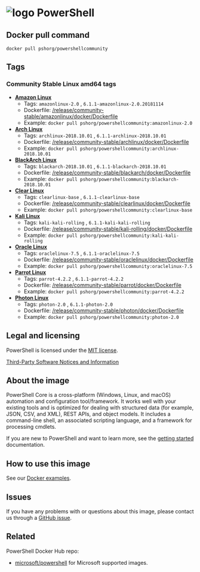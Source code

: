 # ![logo][] PowerShell

[logo]: https://raw.githubusercontent.com/PowerShell/PowerShell/master/assets/ps_black_64.svg?sanitize=true

## Docker pull command

`docker pull pshorg/powershellcommunity`

## Tags

### Community Stable Linux amd64 tags

* **[Amazon Linux][amazon-linux-uri]**
  * Tags: `amazonlinux-2.0` , `6.1.1-amazonlinux-2.0.20181114`
  * Dockerfile: [/release/community-stable/amazonlinux/docker/Dockerfile][amazon-linux-stable-dockerfile]
  * Example: `docker pull pshorg/powershellcommunity:amazonlinux-2.0`
* **[Arch Linux][arch-linux-uri]**
  * Tags: `archlinux-2018.10.01` , `6.1.1-archlinux-2018.10.01`
  * Dockerfile: [/release/community-stable/archlinux/docker/Dockerfile][arch-linux-stable-dockerfile]
  * Example: `docker pull pshorg/powershellcommunity:archlinux-2018.10.01`
* **[BlackArch Linux][blackarch-linux-uri]**
  * Tags: `blackarch-2018.10.01` , `6.1.1-blackarch-2018.10.01`
  * Dockerfile: [/release/community-stable/blackarch/docker/Dockerfile][blackarch-linux-stable-dockerfile]
  * Example: `docker pull pshorg/powershellcommunity:blackarch-2018.10.01`
* **[Clear Linux][clear-linux-uri]**
  * Tags: `clearlinux-base` , `6.1.1-clearlinux-base`
  * Dockerfile: [/release/community-stable/clearlinux/docker/Dockerfile][clear-linux-stable-dockerfile]
  * Example: `docker pull pshorg/powershellcommunity:clearlinux-base`
* **[Kali Linux][kali-linux-uri]**
  * Tags: `kali-kali-rolling` , `6.1.1-kali-kali-rolling`
  * Dockerfile: [/release/community-stable/kali-rolling/docker/Dockerfile][kali-linux-stable-dockerfile]
  * Example: `docker pull pshorg/powershellcommunity:kali-kali-rolling`
* **[Oracle Linux][oracle-linux-uri]**
  * Tags: `oraclelinux-7.5` , `6.1.1-oraclelinux-7.5`
  * Dockerfile: [/release/community-stable/oraclelinux/docker/Dockerfile][oracle-linux-stable-dockerfile]
  * Example: `docker pull pshorg/powershellcommunity:oraclelinux-7.5`
* **[Parrot Linux][parrotsec-linux-uri]**
  * Tags: `parrot-4.2.2` , `6.1.1-parrot-4.2.2`
  * Dockerfile: [/release/community-stable/parrot/docker/Dockerfile][parrotsec-linux-stable-dockerfile]
  * Example: `docker pull pshorg/powershellcommunity:parrot-4.2.2`
* **[Photon Linux][parrotsec-linux-uri]**
  * Tags: `photon-2.0` , `6.1.1-photon-2.0`
  * Dockerfile: [/release/community-stable/photon/docker/Dockerfile][photon-linux-stable-dockerfile]
  * Example: `docker pull pshorg/powershellcommunity:photon-2.0`

[amazon-linux-stable-dockerfile]: https://github.com/PowerShell/PowerShell-Docker/blob/master/release/community-stable/amazonlinux/docker/Dockerfile
[arch-linux-stable-dockerfile]: https://github.com/PowerShell/PowerShell-Docker/blob/master/release/community-stable/archlinux/docker/Dockerfile
[blackarch-linux-stable-dockerfile]: https://github.com/PowerShell/PowerShell-Docker/blob/master/release/community-stable/blackarch/docker/Dockerfile
[clear-linux-stable-dockerfile]: https://github.com/PowerShell/PowerShell-Docker/blob/master/release/community-stable/clearlinux/docker/Dockerfile
[kali-linux-stable-dockerfile]: https://github.com/PowerShell/PowerShell-Docker/blob/master/release/community-stable/kali-rolling/docker/Dockerfile
[oracle-linux-stable-dockerfile]: https://github.com/PowerShell/PowerShell-Docker/blob/master/release/community-stable/oraclelinux/docker/Dockerfile
[parrotsec-linux-stable-dockerfile]: https://github.com/PowerShell/PowerShell-Docker/blob/master/release/community-stable/parrot/docker/Dockerfile
[photon-linux-stable-dockerfile]: https://github.com/PowerShell/PowerShell-Docker/blob/master/release/community-stable/photon/docker/Dockerfile

[amazon-linux-uri]: https://aws.amazon.com/amazon-linux-2/
[arch-linux-uri]: https://www.archlinux.org/
[blackarch-linux-uri]: https://www.blackarch.org/
[clear-linux-uri]: https://www.clearlinux.org/
[kali-linux-uri]: https://www.kali.org/
[oracle-linux-uri]: https://www.oracle.com/linux/
[parrotsec-linux-uri]: https://www.parrotsec.org/
[photon-linux-uri]: https://vmware.github.io/photon/

## Legal and licensing

PowerShell is licensed under the [MIT license][].

[MIT license]: https://github.com/PowerShell/PowerShell/tree/master/LICENSE.txt

[Third-Party Software Notices and Information](https://github.com/PowerShell/PowerShell/blob/master/ThirdPartyNotices.txt)

## About the image

PowerShell Core is a cross-platform (Windows, Linux, and macOS) automation and configuration tool/framework. It works well with your existing tools and is optimized for dealing with structured data (for example, JSON, CSV, and XML), REST APIs, and object models.
It includes a command-line shell, an associated scripting language, and a framework for processing cmdlets.

If you are new to PowerShell and want to learn more, see the [getting started][] documentation.

[getting started]: https://github.com/PowerShell/PowerShell/tree/master/docs/learning-powershell

## How to use this image

See our [Docker examples](https://github.com/PowerShell/PowerShell-Docker#examples).

## Issues

If you have any problems with or questions about this image, please contact us through a [GitHub issue][].

[GitHub issue]: https://github.com/PowerShell/PowerShell-Docker/issues

## Related

PowerShell Docker Hub repo:

* [microsoft/powershell][] for Microsoft supported images.

[microsoft/powershell]: https://hub.docker.com/r/microsoft/powershell/
